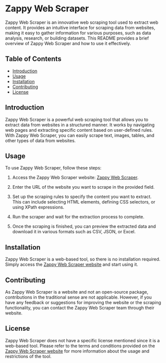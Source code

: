 # Zappy Web Scraper

Zappy Web Scraper is an innovative web scraping tool used to extract web content. It provides an intuitive interface for scraping data from websites, making it easy to gather information for various purposes, such as data analysis, research, or building datasets. This README provides a brief overview of Zappy Web Scraper and how to use it effectively.

## Table of Contents
- [Introduction](#introduction)
- [Usage](#usage)
- [Installation](#installation)
- [Contributing](#contributing)
- [License](#license)

## Introduction
Zappy Web Scraper is a powerful web scraping tool that allows you to extract data from websites in a structured manner. It works by navigating web pages and extracting specific content based on user-defined rules. With Zappy Web Scraper, you can easily scrape text, images, tables, and other types of data from websites.

## Usage
To use Zappy Web Scraper, follow these steps:

1. Access the Zappy Web Scraper website: [Zappy Web Scraper](https://zappyscraper.onrender.com/).

2. Enter the URL of the website you want to scrape in the provided field.

3. Set up the scraping rules to specify the content you want to extract. This can include selecting HTML elements, defining CSS selectors, or using XPath expressions.

4. Run the scraper and wait for the extraction process to complete.

5. Once the scraping is finished, you can preview the extracted data and download it in various formats such as CSV, JSON, or Excel.

## Installation
Zappy Web Scraper is a web-based tool, so there is no installation required. Simply access the [Zappy Web Scraper website](https://zappyscraper.onrender.com/) and start using it.

## Contributing
As Zappy Web Scraper is a website and not an open-source package, contributions in the traditional sense are not applicable. However, if you have any feedback or suggestions for improving the website or the scraping functionality, you can contact the Zappy Web Scraper team through their website.

## License
Zappy Web Scraper does not have a specific license mentioned since it is a web-based tool. Please refer to the terms and conditions provided on the [Zappy Web Scraper website](https://zappyscraper.onrender.com/) for more information about the usage and restrictions of the tool.
